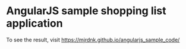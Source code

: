 # AngularJS sample shopping list application
To see the result, visit https://mjrdnk.github.io/angularjs_sample_code/
